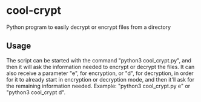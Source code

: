 # cool-crypt
Python program to easily decrypt or encrypt files from a directory


## Usage

The script can be started with the command "python3 cool_crypt.py", and then it will ask the information needed to encrypt or decrypt the files. It can also receive a parameter "e", for encryption, or "d", for decryption, in order for it to already start in encryption or decryption mode, and then it'll ask for the remaining information needed. Example: "python3 cool_crypt.py e" or "python3 cool_crypt d".
